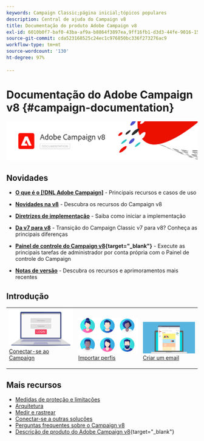 ```yaml
---
keywords: Campaign Classic;página inicial;tópicos populares
description: Central de ajuda do Campaign v8
title: Documentação do produto Adobe Campaign v8
exl-id: 6010b0f7-baf0-43ba-af9a-b8864f3897ea,9ff16fb1-d3d3-44fe-9016-15abffdbc74e
source-git-commit: cda523168525c24ec1c976850bc336f273276ac9
workflow-type: tm+mt
source-wordcount: '130'
ht-degree: 97%

---
```


# Documentação do Adobe Campaign v8 {#campaign-documentation}

![](assets/banner-documentationv8.png)

## Novidades

* **[O que é o [!DNL Adobe Campaign]](start/get-started.md)** - Principais recursos e casos de uso

* **[Novidades na v8](start/whats-new.md)** - Descubra os recursos do Campaign v8

* **[Diretrizes de implementação](start/implement.md)** - Saiba como iniciar a implementação

* **[Da v7 para v8](start/v7-to-v8.md)** - Transição do Campaign Classic v7 para v8? Conheça as principais diferenças

* **[Painel de controle do Campaign v8](https://experienceleague.adobe.com/docs/control-panel/using/discover-control-panel/key-features.html?lang=pt-BR){target=&quot;_blank&quot;}** - Execute as principais tarefas de administrador por conta própria com o Painel de controle do Campaign

* **[Notas de versão](start/release-notes.md)** - Descubra os recursos e aprimoramentos mais recentes


## Introdução

<table>
<tr>
  <td valign="bottom">
    <a href="start/connect.md">
      <img alt="Conectar" src="start/assets/do-not-localize/login.jpeg"/>
    </a>
    <div>
    <a href="start/connect.md">Conectar-se ao Campaign</a>
    </div>
    <br>
  </td>

<td valign="bottom">
      <a href="start/import.md">
       <img alt="Importação" src="start/assets/do-not-localize/profiles.jpeg" />
       </a>
    <div><a href="start/import.md">Importar perfis</a>
    </div>
    <br>
  </td>
  <td valign="bottom">
    <a href="start/create-message.md">
      <img alt="Email" src="start/assets/do-not-localize/email-design.jpeg" />
    </a>
    <div>
    <a href="start/create-message.md">Criar um email</a>
    </div>
    <br>
  </td>
</tr>
</table>

## Mais recursos

* [Medidas de proteção e limitações](start/ac-guardrails.md)
* [Arquitetura](architecture/architecture.md)
* [Medir e rastrear](start/reporting.md)
* [Conectar-se a outras soluções](connect/integration.md)
* [Perguntas frequentes sobre o Campaign v8](start/campaign-faq.md)
* [Descrição de produto do Adobe Campaign v8](https://helpx.adobe.com/br/legal/product-descriptions/adobe-campaign-managed-cloud-services.html){target=&quot;_blank&quot;}
